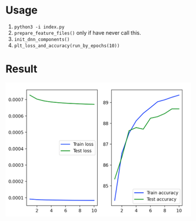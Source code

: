 # Usage

1. `python3 -i index.py`
2. `prepare_feature_files()` only if have never call this.
3. `init_dnn_components()`
4. `plt_loss_and_accuracy(run_by_epochs(10))`

# Result

![](loss_and_acc.png)
